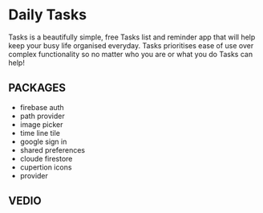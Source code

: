  
# Daily Tasks

Tasks is a beautifully simple, free Tasks list and reminder app that will help keep your busy life organised everyday. Tasks prioritises ease of use over complex functionality so no matter who you are or what you do Tasks can help!


## PACKAGES

* firebase auth  
* path provider 
* image picker 
* time line tile 
* google sign in  
* shared preferences
* cloude firestore  
* cupertion icons 
* provider


## VEDIO
 

